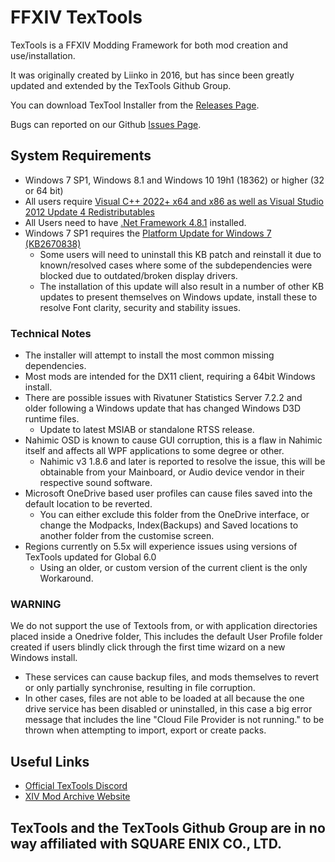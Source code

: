 # FFXIV TexTools

TexTools is a FFXIV Modding Framework for both mod creation and use/installation. 

It was originally created by Liinko in 2016, but has since been greatly updated and extended by the TexTools Github Group.


You can download TexTool Installer from the [Releases Page](https://github.com/TexTools/FFXIV_TexTools_UI/releases).

Bugs can reported on our Github [Issues Page](https://github.com/TexTools/FFXIV_TexTools_UI/issues).


## System Requirements

- Windows 7 SP1, Windows 8.1 and Windows 10 19h1 (18362) or higher (32 or 64 bit)
- All users require [Visual C++ 2022+ x64 and x86 as well as Visual Studio 2012 Update 4 Redistributables](https://docs.microsoft.com/en-us/cpp/windows/latest-supported-vc-redist?view=msvc-170)
- All Users need to have [.Net Framework 4.8.1](https://dotnet.microsoft.com/download/dotnet-framework/net481) installed.
- Windows 7 SP1 requires the [Platform Update for Windows 7 (KB2670838)](https://www.microsoft.com/en-au/download/details.aspx?id=36805)
  - Some users will need to uninstall this KB patch and reinstall it due to known/resolved cases where some of the subdependencies were blocked due to outdated/broken display drivers.
  - The installation of this update will also result in a number of other KB updates to present themselves on Windows update, install these to resolve Font clarity, security and stability issues.

### Technical Notes

- The installer will attempt to install the most common missing dependencies.
- Most mods are intended for the DX11 client, requiring a 64bit Windows install.
- There are possible issues with Rivatuner Statistics Server 7.2.2 and older following a Windows update that has changed Windows D3D runtime files. 
  - Update to latest MSIAB or standalone RTSS release.
- Nahimic OSD is known to cause GUI corruption, this is a flaw in Nahimic itself and affects all WPF applications to some degree or other.
  - Nahimic v3 1.8.6 and later is reported to resolve the issue, this will be obtainable from your Mainboard, or Audio device vendor in their respective sound software.
- Microsoft OneDrive based user profiles can cause files saved into the default location to be reverted. 
  - You can either exclude this folder from the OneDrive interface, or change the Modpacks, Index(Backups) and Saved locations to another folder from the customise screen.
- Regions currently on 5.5x will experience issues using versions of TexTools updated for Global 6.0
  - Using an older, or custom version of the current client is the only Workaround.
  
### WARNING

We do not support the use of Textools from, or with application directories placed inside a Onedrive folder, This includes the default User Profile folder created if users blindly click through the first time wizard on a new Windows install.

- These services can cause backup files, and mods themselves to revert or only partially synchronise, resulting in file corruption.
- In other cases, files are not able to be loaded at all because the one drive service has been disabled or uninstalled, in this case a big error message that includes the line "Cloud File Provider is not running." to be thrown when attempting to import, export or create packs.

## Useful Links
- [Official TexTools Discord](https://discord.gg/ffxivtextools)
- [XIV Mod Archive Website](https://www.xivmodarchive.com/)


## TexTools and the TexTools Github Group are in no way affiliated with SQUARE ENIX CO., LTD.
